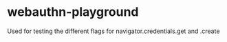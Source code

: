 # webauthn-playground
Used for testing the different flags for navigator.credentials.get and .create


